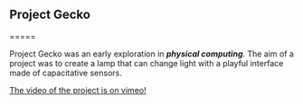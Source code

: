 ## Project Gecko
=====

Project Gecko was an early exploration in ***physical computing***. The aim of a project was to create a lamp that can change light with a playful interface made of capacitative sensors.


[The video of the project is on vimeo!](https://vimeo.com/62017264)

